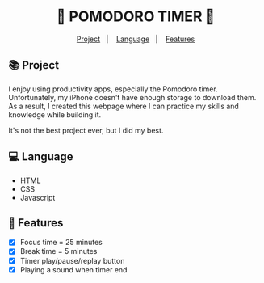 <div align="center">
    <h1>🍅 POMODORO TIMER 🍅</h1>
</div>

<p align="center">
    <a href="#-Project">Project</a>&nbsp;&nbsp;&nbsp;|&nbsp;&nbsp;&nbsp;
    <a href="#-Language">Language</a>&nbsp;&nbsp;&nbsp;|&nbsp;&nbsp;&nbsp;
    <a href="#-Features">Features</a>
</p>

[//]: # 'Insert a video/gif demo below here and a link to web'

## 📚 Project

I enjoy using productivity apps, especially the Pomodoro timer. Unfortunately, my iPhone doesn't have enough storage to download them. As a result, I created this webpage where I can practice my skills and knowledge while building it.

It's not the best project ever, but I did my best.

## 💻 Language

-   HTML
-   CSS
-   Javascript

## 📃 Features

-   [x] Focus time = 25 minutes
-   [x] Break time = 5 minutes
-   [x] Timer play/pause/replay button
-   [x] Playing a sound when timer end

